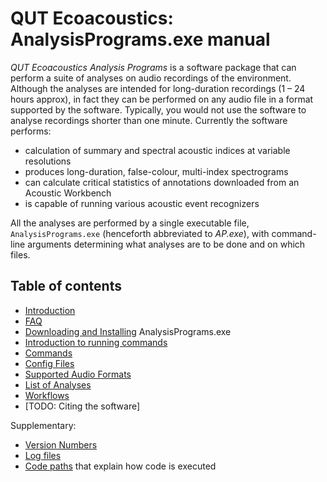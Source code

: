 # QUT Ecoacoustics: AnalysisPrograms.exe manual


*QUT Ecoacoustics Analysis Programs* is a software package that can perform a 
suite of analyses on audio recordings of the environment. Although the analyses
are intended for long-duration recordings (1 – 24 hours approx), in fact they
can be performed on any audio file in a format supported by the software.
Typically, you would not use the software to analyse recordings shorter than one
 minute. Currently the software performs:

- calculation of summary and spectral acoustic indices at variable resolutions
- produces long-duration, false-colour, multi-index spectrograms
- can calculate critical statistics of annotations downloaded from an Acoustic
  Workbench
- is capable of running various acoustic event recognizers

All the analyses are performed by a single executable file, `AnalysisPrograms.exe`
(henceforth abbreviated to _AP.exe_), with command-line arguments determining
what analyses are to be done and on which files.

## Table of contents

- [Introduction](./introduction.md)
- [FAQ](./faq.md)
- [Downloading and Installing](./installing.md) AnalysisPrograms.exe
- [Introduction to running commands](./cli.md)
- [Commands](./commands.md)
- [Config Files](./config_files.md)
- [Supported Audio Formats](./formats.md)
- [List of Analyses](./analyses/)
- [Workflows](./workflows.md)
- [TODO: Citing the software]

Supplementary:

- [Version Numbers](./versioning.md)
- [Log files](./logs.md)
- [Code paths](./code_paths.md) that explain how code is executed
